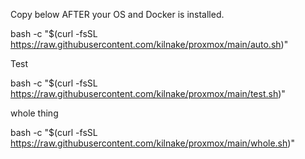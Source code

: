 Copy below AFTER your OS and Docker is installed.

bash -c "$(curl -fsSL https://raw.githubusercontent.com/kilnake/proxmox/main/auto.sh)"

Test

bash -c "$(curl -fsSL https://raw.githubusercontent.com/kilnake/proxmox/main/test.sh)"

whole thing

bash -c "$(curl -fsSL https://raw.githubusercontent.com/kilnake/proxmox/main/whole.sh)"
